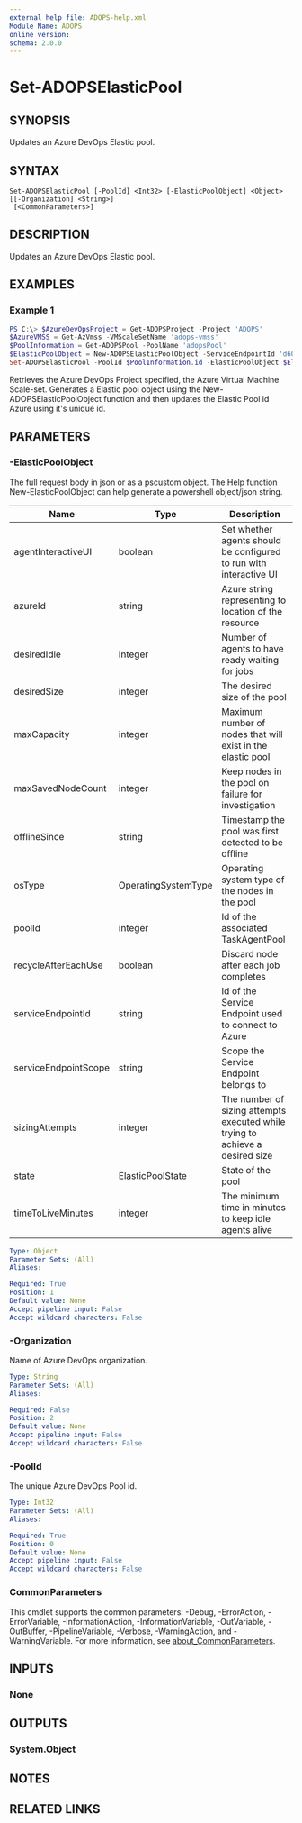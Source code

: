 ```yaml
---
external help file: ADOPS-help.xml
Module Name: ADOPS
online version:
schema: 2.0.0
---
```


# Set-ADOPSElasticPool

## SYNOPSIS
Updates an Azure DevOps Elastic pool.

## SYNTAX

```
Set-ADOPSElasticPool [-PoolId] <Int32> [-ElasticPoolObject] <Object> [[-Organization] <String>]
 [<CommonParameters>]
```

## DESCRIPTION
Updates an Azure DevOps Elastic pool.

## EXAMPLES

### Example 1
```powershell
PS C:\> $AzureDevOpsProject = Get-ADOPSProject -Project 'ADOPS'
$AzureVMSS = Get-AzVmss -VMScaleSetName 'adops-vmss'
$PoolInformation = Get-ADOPSPool -PoolName 'adopsPool'
$ElasticPoolObject = New-ADOPSElasticPoolObject -ServiceEndpointId 'd6040a29-d507-43b0-a72d-99a50cb3a9d3' -ServiceEndpointScope $AzureDevOpsProject.Id -AzureId $AzureVMSS.id -DesiredIdle 2 -MaxCapacity 2
Set-ADOPSElasticPool -PoolId $PoolInformation.id -ElasticPoolObject $ElasticPoolObject
```

Retrieves the Azure DevOps Project specified, the Azure Virtual Machine Scale-set.
Generates a Elastic pool object using the New-ADOPSElasticPoolObject function and then updates the Elastic Pool id Azure using it's unique id.

## PARAMETERS

### -ElasticPoolObject
The full request body in json or as a pscustom object. 
The Help function New-ElasticPoolObject can help generate a powershell object/json string.

| Name                 | Type                | Description                                                                   |
|----------------------|---------------------|-------------------------------------------------------------------------------|
| agentInteractiveUI   | boolean             | Set whether agents should be configured to run with interactive UI            |
| azureId              | string              | Azure string representing to location of the resource                         |
| desiredIdle          | integer             | Number of agents to have ready waiting for jobs                               |
| desiredSize          | integer             | The desired size of the pool                                                  |
| maxCapacity          | integer             | Maximum number of nodes that will exist in the elastic pool                   |
| maxSavedNodeCount    | integer             | Keep nodes in the pool on failure for investigation                           |
| offlineSince         | string              | Timestamp the pool was first detected to be offline                           |
| osType               | OperatingSystemType | Operating system type of the nodes in the pool                                |
| poolId               | integer             | Id of the associated TaskAgentPool                                            |
| recycleAfterEachUse  | boolean             | Discard node after each job completes                                         |
| serviceEndpointId    | string              | Id of the Service Endpoint used to connect to Azure                           |
| serviceEndpointScope | string              | Scope the Service Endpoint belongs to                                         |
| sizingAttempts       | integer             | The number of sizing attempts executed while trying to achieve a desired size |
| state                | ElasticPoolState    | State of the pool                                                             |
| timeToLiveMinutes    | integer             | The minimum time in minutes to keep idle agents alive                         |

```yaml
Type: Object
Parameter Sets: (All)
Aliases:

Required: True
Position: 1
Default value: None
Accept pipeline input: False
Accept wildcard characters: False
```

### -Organization
Name of Azure DevOps organization.

```yaml
Type: String
Parameter Sets: (All)
Aliases:

Required: False
Position: 2
Default value: None
Accept pipeline input: False
Accept wildcard characters: False
```

### -PoolId
The unique Azure DevOps Pool id.

```yaml
Type: Int32
Parameter Sets: (All)
Aliases:

Required: True
Position: 0
Default value: None
Accept pipeline input: False
Accept wildcard characters: False
```

### CommonParameters
This cmdlet supports the common parameters: -Debug, -ErrorAction, -ErrorVariable, -InformationAction, -InformationVariable, -OutVariable, -OutBuffer, -PipelineVariable, -Verbose, -WarningAction, and -WarningVariable. For more information, see [about_CommonParameters](http://go.microsoft.com/fwlink/?LinkID=113216).

## INPUTS

### None

## OUTPUTS

### System.Object
## NOTES

## RELATED LINKS
